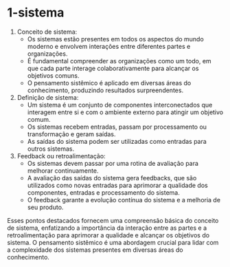 # 1-sistema

1. Conceito de sistema:
   * Os sistemas estão presentes em todos os aspectos do mundo moderno e envolvem interações entre diferentes partes e organizações.
   * É fundamental compreender as organizações como um todo, em que cada parte interage colaborativamente para alcançar os objetivos comuns.
   * O pensamento sistêmico é aplicado em diversas áreas do conhecimento, produzindo resultados surpreendentes.
2. Definição de sistema:
   * Um sistema é um conjunto de componentes interconectados que interagem entre si e com o ambiente externo para atingir um objetivo comum.
   * Os sistemas recebem entradas, passam por processamento ou transformação e geram saídas.
   * As saídas do sistema podem ser utilizadas como entradas para outros sistemas.
3. Feedback ou retroalimentação:
   * Os sistemas devem passar por uma rotina de avaliação para melhorar continuamente.
   * A avaliação das saídas do sistema gera feedbacks, que são utilizados como novas entradas para aprimorar a qualidade dos componentes, entradas e processamento do sistema.
   * O feedback garante a evolução contínua do sistema e a melhoria de seu produto.

Esses pontos destacados fornecem uma compreensão básica do conceito de sistema, enfatizando a importância da interação entre as partes e a retroalimentação para aprimorar a qualidade e alcançar os objetivos do sistema. O pensamento sistêmico é uma abordagem crucial para lidar com a complexidade dos sistemas presentes em diversas áreas do conhecimento.
